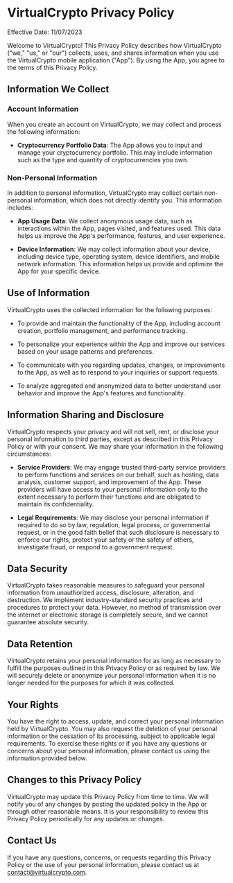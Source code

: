 # VirtualCrypto Privacy Policy

Effective Date: 11/07/2023

Welcome to VirtualCrypto! This Privacy Policy describes how VirtualCrypto ("we," "us," or "our") collects, uses, and shares information when you use the VirtualCrypto mobile application ("App"). By using the App, you agree to the terms of this Privacy Policy.

## Information We Collect

### Account Information

When you create an account on VirtualCrypto, we may collect and process the following information:

- **Cryptocurrency Portfolio Data**: The App allows you to input and manage your cryptocurrency portfolio. This may include information such as the type and quantity of cryptocurrencies you own.

### Non-Personal Information

In addition to personal information, VirtualCrypto may collect certain non-personal information, which does not directly identify you. This information includes:

- **App Usage Data**: We collect anonymous usage data, such as interactions within the App, pages visited, and features used. This data helps us improve the App's performance, features, and user experience.

- **Device Information**: We may collect information about your device, including device type, operating system, device identifiers, and mobile network information. This information helps us provide and optimize the App for your specific device.

## Use of Information

VirtualCrypto uses the collected information for the following purposes:

- To provide and maintain the functionality of the App, including account creation, portfolio management, and performance tracking.

- To personalize your experience within the App and improve our services based on your usage patterns and preferences.

- To communicate with you regarding updates, changes, or improvements to the App, as well as to respond to your inquiries or support requests.

- To analyze aggregated and anonymized data to better understand user behavior and improve the App's features and functionality.

## Information Sharing and Disclosure

VirtualCrypto respects your privacy and will not sell, rent, or disclose your personal information to third parties, except as described in this Privacy Policy or with your consent. We may share your information in the following circumstances:

- **Service Providers**: We may engage trusted third-party service providers to perform functions and services on our behalf, such as hosting, data analysis, customer support, and improvement of the App. These providers will have access to your personal information only to the extent necessary to perform their functions and are obligated to maintain its confidentiality.

- **Legal Requirements**: We may disclose your personal information if required to do so by law, regulation, legal process, or governmental request, or in the good faith belief that such disclosure is necessary to enforce our rights, protect your safety or the safety of others, investigate fraud, or respond to a government request.

## Data Security

VirtualCrypto takes reasonable measures to safeguard your personal information from unauthorized access, disclosure, alteration, and destruction. We implement industry-standard security practices and procedures to protect your data. However, no method of transmission over the internet or electronic storage is completely secure, and we cannot guarantee absolute security.

## Data Retention

VirtualCrypto retains your personal information for as long as necessary to fulfill the purposes outlined in this Privacy Policy or as required by law. We will securely delete or anonymize your personal information when it is no longer needed for the purposes for which it was collected.

## Your Rights

You have the right to access, update, and correct your personal information held by VirtualCrypto. You may also request the deletion of your personal information or the cessation of its processing, subject to applicable legal requirements. To exercise these rights or if you have any questions or concerns about your personal information, please contact us using the information provided below.

## Changes to this Privacy Policy

VirtualCrypto may update this Privacy Policy from time to time. We will notify you of any changes by posting the updated policy in the App or through other reasonable means. It is your responsibility to review this Privacy Policy periodically for any updates or changes.

## Contact Us

If you have any questions, concerns, or requests regarding this Privacy Policy or the use of your personal information, please contact us at [contact@virtualcrypto.com](mailto:contact@virtualcrypto.com).
